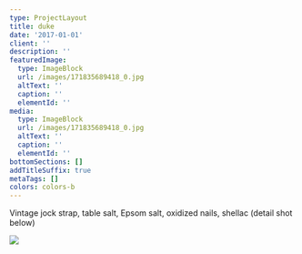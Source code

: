```yaml
---
type: ProjectLayout
title: duke
date: '2017-01-01'
client: ''
description: ''
featuredImage:
  type: ImageBlock
  url: /images/171835689418_0.jpg
  altText: ''
  caption: ''
  elementId: ''
media:
  type: ImageBlock
  url: /images/171835689418_0.jpg
  altText: ''
  caption: ''
  elementId: ''
bottomSections: []
addTitleSuffix: true
metaTags: []
colors: colors-b
---
```

Vintage jock strap, table salt, Epsom salt, oxidized nails, shellac (detail shot below)

![](/images/171835689418_1.jpg)
